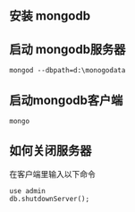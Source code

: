 ## 安装 mongodb

## 启动 mongodb服务器
```
mongod --dbpath=d:\monogodata
```

## 启动mongodb客户端
```
mongo
```

## 如何关闭服务器
在客户端里输入以下命令
```
use admin
db.shutdownServer();
```